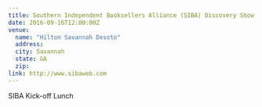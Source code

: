 ```yaml
---
title: Southern Independent Booksellers Alliance (SIBA) Discovery Show
date: 2016-09-16T12:00:00Z
venue:
  name: "Hilton Savannah Desoto"
  address:
  city: Savannah
  state: GA
  zip:
link: http://www.sibaweb.com
---
```

SIBA Kick-off Lunch
